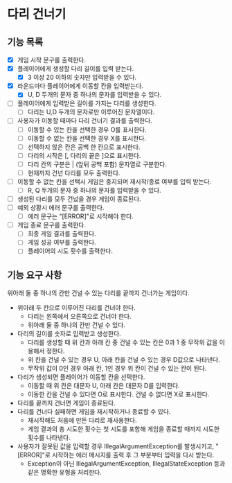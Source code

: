 # 다리 건너기

## 기능 목록
- [x] 게임 시작 문구를 출력한다.
- [x] 플레이어에게 생성할 다리 길이를 입력 받는다.
  - [x] 3 이상 20 이하의 숫자만 입력받을 수 있다.
- [x] 라운드마다 플레이어에게 이동할 칸을 입력받는다.
  - [x] U, D 두개의 문자 중 하나의 문자를 입력받을 수 있다.
- [ ] 플레이어에게 입력받은 길이를 가지는 다리를 생성한다.
  - [ ] 다리는 U,D 두개의 문자로만 이루어진 문자열이다.
- [ ] 사용자가 이동할 때마다 다리 건너기 결과를 출력한다.
  - [ ] 이동할 수 있는 칸을 선택한 경우 O를 표시한다.
  - [ ] 이동할 수 없는 칸을 선택한 경우 X를 표시한다.
  - [ ] 선택하지 않은 칸은 공백 한 칸으로 표시한다.
  - [ ] 다리의 시작은 \[, 다리의 끝은 \]으로 표시한다.
  - [ ] 다리 칸의 구분은 \| (앞뒤 공백 포함) 문자열로 구분한다.
  - [ ] 현재까지 건넌 다리를 모두 출력한다.
- [ ] 이동할 수 없는 칸을 선택시 게임은 중지되며 재시작/종료 여부를 입력 받는다.
  - [ ] R, Q 두개의 문자 중 하나의 문자를 입력받을 수 있다.
- [ ] 생성된 다리를 모두 건넜을 경우 게임이 종료된다.
- [ ] 예외 상황시 에러 문구를 출력한다. 
  - [ ] 에러 문구는 "\[ERROR\]"로 시작해야 한다.
- [ ] 게임 종료 문구를 출력한다.
  - [ ] 최종 게임 결과를 출력한다.
  - [ ] 게임 성공 여부를 출력한다.
  - [ ] 플레이어의 시도 횟수를 출력한다.

## 기능 요구 사항
위아래 둘 중 하나의 칸만 건널 수 있는 다리를 끝까지 건너가는 게임이다.

- 위아래 두 칸으로 이루어진 다리를 건너야 한다.
  - 다리는 왼쪽에서 오른쪽으로 건너야 한다.
  - 위아래 둘 중 하나의 칸만 건널 수 있다.
- 다리의 길이를 숫자로 입력받고 생성한다.
  - 다리를 생성할 때 위 칸과 아래 칸 중 건널 수 있는 칸은 0과 1 중 무작위 값을 이용해서 정한다.
  - 위 칸을 건널 수 있는 경우 U, 아래 칸을 건널 수 있는 경우 D값으로 나타낸다.
  - 무작위 값이 0인 경우 아래 칸, 1인 경우 위 칸이 건널 수 있는 칸이 된다.
- 다리가 생성되면 플레이어가 이동할 칸을 선택한다.
  - 이동할 때 위 칸은 대문자 U, 아래 칸은 대문자 D를 입력한다.
  - 이동한 칸을 건널 수 있다면 O로 표시한다. 건널 수 없다면 X로 표시한다.
- 다리를 끝까지 건너면 게임이 종료된다.
- 다리를 건너다 실패하면 게임을 재시작하거나 종료할 수 있다.
  - 재시작해도 처음에 만든 다리로 재사용한다.
  - 게임 결과의 총 시도한 횟수는 첫 시도를 포함해 게임을 종료할 때까지 시도한 횟수를 나타낸다.
- 사용자가 잘못된 값을 입력할 경우 IllegalArgumentException를 발생시키고, "[ERROR]"로 시작하는 에러 메시지를 출력 후 그 부분부터 입력을 다시 받는다.
  - Exception이 아닌 IllegalArgumentException, IllegalStateException 등과 같은 명확한 유형을 처리한다.